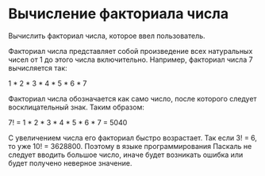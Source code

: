 # Вычисление факториала числа

Вычислить факториал числа, которое ввел пользователь. 

Факториал числа представляет собой произведение всех натуральных чисел от 1 до этого числа включительно. Например, факториал числа 7 вычисляется так: 

1 * 2 * 3 * 4 * 5 * 6 * 7 

Факториал числа обозначается как само число, после которого следует восклицательный знак. Таким образом: 

7! = 1 * 2 * 3 * 4 * 5 * 6 * 7 = 5040 

С увеличением числа его факториал быстро возрастает. Так если 3! = 6, то уже 10! = 3628800. Поэтому в языке программирования Паскаль не следует вводить большое число, иначе будет возникать ошибка или будет получено неверное значение. 
